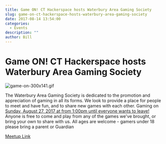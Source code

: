 ```yaml
---
title: Game ON! CT Hackerspace hosts Waterbury Area Gaming Society
slug: game-on-ct-hackerspace-hosts-waterbury-area-gaming-society
date: 2017-08-14 13:54:00
categories:
  - Events
description: ""
author: Bill
---
```


# Game ON! CT Hackerspace hosts Waterbury Area Gaming Society

![game-on-300x141.gif](/uploads/2017/08/game-on-300x141.gif)

The Waterbury Area Gaming Society is dedicated to the promotion and appreciation of gaming in all its forms. We look to provide a place for people to meet and have fun, and to share new games with each other. Gaming on [Sunday, August 27, 2017 at from 1:00pm until everyone wants to leave!](https://www.meetup.com/CT-Hackerspace/events/242542399/) Anyone is free to come and play from any of the games we've brought, or bring your own to share with us. All ages are welcome - gamers under 18 please bring a parent or Guardian

[Meetup Link](https://www.meetup.com/CT-Hackerspace/events/242542399/)
